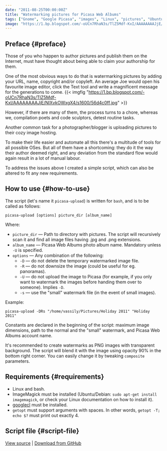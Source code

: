 ```yaml
---
date: "2011-08-25T00:00:00Z"
title: "Watermarking pictures for Picasa Web Albums"
tags: ["Gnome", "Google Picasa", "images", "Linux", "pictures", "Ubuntu", "yktools"]
image: "https://1.bp.blogspot.com/-oUCn7RhaN3s/TlZ5Mdf-KxI/AAAAAAAAJjE/NlXvkOWxgX4/s1600/56d4c0ff.jpg"
---
```


## Preface {#preface}

Those of you who happen to author pictures and publish them on the Internet, must have thought about being able to claim your authorship for them.

One of the most obvious ways to do that is watermarking pictures by adding your URL, name, copyright and/or copyleft. An average Joe would open his favourite image editor, click the Text tool and write a magnificent message for the generations to come.
{{< imgfig "https://1.bp.blogspot.com/-oUCn7RhaN3s/TlZ5Mdf-KxI/AAAAAAAAJjE/NlXvkOWxgX4/s1600/56d4c0ff.jpg" >}}

<!--more-->

However, if there are many of them, the process turns to a chore, whereas we, compilation poets and code sculptors, detest routine tasks.

Another common task for a photographer/blogger is uploading pictures to their cozy image hosting.

To make their life easier and automate all this there's a multitude of tools for all possible OSes. But all of them have a shortcoming: they do it the way their author deemed right, and any deviation from the standard flow would again result in a lot of manual labour.

To address the issues above I created a simple script, which can also be altered to fit any new requirements.

## How to use {#how-to-use}

The script (let's name it `picasa-upload`) is written for `bash`, and is to be called as follows:

    picasa-upload [options] picture_dir [album_name]

Where:

 * `picture_dir` — Path to directory with pictures. The script will recursively scan it and find all image files having .jpg and .png extensions.
 * `album_name` — Picasa Web Albums photo album name. Mandatory unless `-U` is specified.
 * `options` — Any combination of the following:
   * `-D` — do not delete the temporary watermarked image file.
   * `-R` — do not downsize the image (could be useful for eg. panoramas).
   * `-U` — do not upload the image to Picasa (for example, if you only want to watermark the images before handing them over to someone). Implies `-D`.
   * `-s` — use the "small" watermark file (in the event of small images).

Example:

    picasa-upload -DRs "/home/vassily/Pictures/Holiday 2011" "Holiday 2011"

Constants are declared in the beginning of the script: maximum image dimensions, path to the normal and the "small" watermark, and Picasa Web Albums account name.

It's recommended to create watermarks as PNG images with transparent background. The script will blend it with the image using opacity 90% in the bottom right corner. You can easily change it by tweaking `composite` parameters.

## Requirements {#requirements}

 * Linux and bash.
 * ImageMagick must be installed (Ubuntu/Debian: `sudo apt-get install imagemagick`, or check your Linux documentation on how to install it).
 * [googlecl](http://code.google.com/p/googlecl/downloads/list) must be installed.
 * `getopt` must support arguments with spaces. In other words, `getopt -T; echo $?` must print out exactly 4.

## Script file {#script-file}

[View source](https://github.com/yktoo/yktools/blob/master/picasa-upload) | [Download from GitHub](https://raw.githubusercontent.com/yktoo/yktools/master/picasa-upload)
